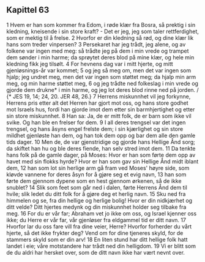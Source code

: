 ## Kapittel 63

1 Hvem er han som kommer fra Edom, i røde klær fra Bosra, så prektig i sin kledning, kneisende i sin store kraft? - Det er jeg, jeg som taler rettferdighet, som er mektig til å frelse.
2 Hvorfor er din kledning så rød, og dine klær lik hans som treder vinpersen?
3 Persekaret har jeg trådt, jeg alene, og av folkene var ingen med meg: så trådte jeg på dem i min vrede og trampet dem sønder i min harme; da sprøytet deres blod på mine klær, og hele min kledning fikk jeg tilsølt.
4 For hevnens dag var i mitt hjerte, og mitt gjenløsnings-år var kommet;
5 og jeg så meg om, men det var ingen som hjalp; jeg undret meg, men det var ingen som støttet meg; da hjalp min arm meg, og min harme støttet meg,
6 og jeg trådte ned folkeslag i min vrede og gjorde dem drukne* i min harme, og jeg lot deres blod rinne ned på jorden. / {* JES 19, 14; 24, 20. JER 48, 26.}
7 Herrens miskunnhet vil jeg forkynne, Herrens pris etter alt det Herren har gjort mot oss, og hans store godhet mot Israels hus, fordi han gjorde imot dem etter sin barmhjertighet og etter sin store miskunnhet.
8 Han sa: Ja, de er mitt folk, de er barn som ikke vil svike. Og han ble en frelser for dem.
9 I all deres trengsel var det ingen trengsel, og hans åsyns engel frelste dem; i sin kjærlighet og sin store mildhet gjenløste han dem, og han tok dem opp og bar dem alle den gamle tids dager.
10 Men de, de var gjenstridige og gjorde hans Hellige Ånd sorg; da skiftet han hu og ble deres fiende, han selv stred imot dem.
11 Da tenkte hans folk på de gamle dager, på Moses: Hvor er han som førte dem opp av havet med sin flokks hyrde? Hvor er han som gav sin Hellige Ånd midt iblant dem,
12 han som lot sin herlige arm gå fram ved Moses' høyre side, som kløvde vannene for deres åsyn for å gjøre seg et evig navn,
13 han som førte dem gjennom dypene som en hest gjennom ørkenen, så de ikke snublet?
14 Slik som feet som går ned i dalen, førte Herrens Ånd dem til hvile; slik ledet du ditt folk for å gjøre deg et herlig navn.
15 Sku ned fra himmelen og se, fra din hellige og herlige bolig! Hvor er din nidkjærhet og ditt velde? Ditt hjertes medynk og din miskunnhet holder seg tilbake fra meg.
16 For du er vår far; Abraham vet jo ikke om oss, og Israel kjenner oss ikke; du Herre er vår far, vår gjenløser fra eldgammel tid er ditt navn.
17 Hvorfor lar du oss fare vill fra dine veier, Herre? Hvorfor forherder du vårt hjerte, så det ikke frykter deg? Vend om for dine tjeneres skyld, for de stammers skyld som er din arv!
18 En liten stund har ditt hellige folk hatt landet i eie; våre motstandere har trådt ned din helligdom.
19 Vi er blitt som de du aldri har hersket over, som de ditt navn ikke har vært nevnt over.
